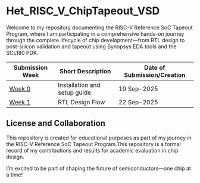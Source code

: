 # Het_RISC_V_ChipTapeout_VSD
Welcome to my repository documenting the RISC-V Reference SoC Tapeout Program, where I am participating in a comprehensive hands-on journey through the complete lifecycle of chip development—from RTL design to post-silicon validation and tapeout using Synopsys EDA tools and the SCL180 PDK.

| Submission Week| Short Description | Date of Submission/Creation |
|----------|----------|----------|
| [Week 0](https://github.com/Het-in-Hertz/Het_RISC_V_ChipTapeout_VSD/tree/main/Week%200) | Installation and setup guide | 19 Sep-2025 |
| [Week 1](https://github.com/Het-in-Hertz/Het_RISC_V_ChipTapeout_VSD/tree/main/Week%201) | RTL Design Flow | 22 Sep-2025 |



## License and Collaboration
This repository is created for educational purposes as part of my journey in the RISC-V Reference SoC Tapeout Program.This repository is a formal record of my contributions and results for academic evaluation in chip design.

I’m excited to be part of shaping the future of semiconductors—one chip at a time!


